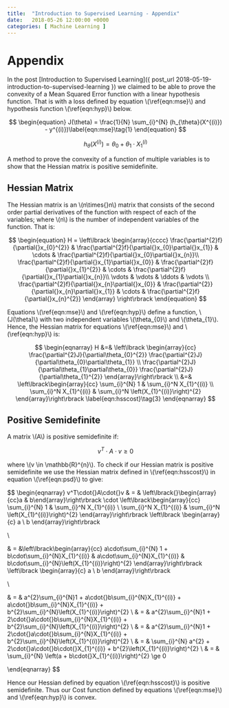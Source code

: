 ```yaml
---
title:  "Introduction to Supervised Learning - Appendix"
date:   2018-05-26 12:00:00 +0000
categories: [ Machine Learning ]
---
```


# Appendix

In the post [Introduction to Supervised Learning]({ post_url 2018-05-19-introduction-to-supervised-learning }) we claimed to be able to prove the convexity of a Mean Squared Error function with a linear hypothesis function. That is with a loss defined by equation \\(\ref{eqn:mse}\\) and hypothesis function \\(\ref{eqn:hyp}\\) below.

$$
\begin{equation}
J(\theta) = \frac{1}{N} \sum_{i}^{N} (h_{\theta}(X^{(i)}) - y^{(i)})\label{eqn:mse}\tag{1}
\end{equation}
$$

$$
\begin{equation}
h_{\theta}(X^{(i)}) = \theta_{0} + \theta_{1} \cdot X_{1}^{(i)}\label{eqn:hyp}\tag{2}
\end{equation}
$$

A method to prove the convexity of a function of multiple variables is to show that the Hessian matrix is positive semidefinite.

## Hessian Matrix

The Hessian matrix is an \\(n\times{}n\\) matrix that consists of the second order partial derivatives of the function with respect of each of the variables; where \\(n\\) is the number of independent variables of the function. That is:

$$
\begin{equation}
H = \left\lbrack 
\begin{array}{cccc}
\frac{\partial^{2}f}{\partial{}x_{0}^{2}} & \frac{\partial^{2}f}{\partial{}x_{0}\partial{}x_{1}} & \cdots & \frac{\partial^{2}f}{\partial{}x_{0}\partial{}x_{n}}\\ 
\frac{\partial^{2}f}{\partial{}x_{1}\partial{}x_{0}} & \frac{\partial^{2}f}{\partial{}x_{1}^{2}} & \cdots & \frac{\partial^{2}f}{\partial{}x_{1}\partial{}x_{n}}\\ 
\vdots & \vdots & \ddots & \vdots \\
\frac{\partial^{2}f}{\partial{}x_{n}\partial{}x_{0}} & \frac{\partial^{2}}{\partial{}x_{n}\partial{}x_{1}} & \cdots & \frac{\partial^{2}f}{\partial{}x_{n}^{2}} 
\end{array}
\right\rbrack
\end{equation}
$$

Equations \\(\ref{eqn:mse}\\) and \\(\ref{eqn:hyp}\\) define a function, \\(J(\theta)\\) with two independent variables \\(\theta\_{0}\\) and \\(\theta\_{1}\\). Hence, the Hessian matrix for equations \\(\ref{eqn:mse}\\) and \\(\ref{eqn:hyp}\\) is:

$$
\begin{eqnarray}
H  &=&  \left\lbrack 
\begin{array}{cc}
\frac{\partial^{2}J}{\partial\theta_{0}^{2}} \frac{\partial^{2}J}{\partial\theta_{0}\partial\theta_{1}} \\ 
\frac{\partial^{2}J}{\partial\theta_{1}\partial\theta_{0}} \frac{\partial^{2}J}{\partial\theta_{1}^{2}} 
\end{array}\right\rbrack \\
&=& \left\lbrack\begin{array}{cc}
\sum_{i}^{N} 1 & \sum_{i}^N X_{1}^{(i)} \\
\sum_{i}^N X_{1}^{(i)}  & \sum_{i}^N \left(X_{1}^{(i)}\right)^{2} 
\end{array}\right\rbrack
\label{eqn:hsscost}\tag{3}
\end{eqnarray}
$$

## Positive Semidefinite

A matrix \\(A\\) is positive semidefinite if:

$$
\begin{equation}
v^T\cdot{}A\cdot{}v \ge 0\label{eqn:psd}\tag{4}
\end{equation}
$$

where \\(v \in \mathbb{R}^{n}\\). To check if our Hessian matrix is positive semidefinite we use the Hessian matrix defined in \\(\ref{eqn:hsscost}\\) in equation \\(\ref{eqn:psd}\\) to give:

$$
\begin{eqnarray}
v^T\cdot{}A\cdot{}v & = & \left\lbrack{}\begin{array}{cc}a & b\end{array}\right\rbrack \cdot \left\lbrack\begin{array}{cc}
\sum_{i}^{N} 1 & \sum_{i}^N X_{1}^{(i)} \\
\sum_{i}^N X_{1}^{(i)}  & \sum_{i}^N \left(X_{1}^{(i)}\right)^{2} 
\end{array}\right\rbrack
\left\lbrack \begin{array}{c} a \\ b \end{array}\right\rbrack

\\

& = &\left\lbrack\begin{array}{cc}
a\cdot\sum_{i}^{N} 1 + b\cdot\sum_{i}^{N}X_{1}^{(i)} & a\cdot\sum_{i}^{N}X_{1}^{(i)} & b\cdot\sum_{i}^{N}\left(X_{1}^{(i)}\right)^{2}
\end{array}\right\rbrack
\left\lbrack \begin{array}{c} a \\ b \end{array}\right\rbrack

\\

& = & a^{2}\sum_{i}^{N}1 + a\cdot{}b\sum_{i}^{N}X_{1}^{(i)} + a\cdot{}b\sum_{i}^{N}X_{1}^{(i)} + b^{2}\sum_{i}^{N}\left(X_{1}^{(i)}\right)^{2} \\
& = & a^{2}\sum_{i}^{N}1 + 2\cdot{}a\cdot{}b\sum_{i}^{N}X_{1}^{(i)} + b^{2}\sum_{i}^{N}\left(X_{1}^{(i)}\right)^{2} \\ 
& = & a^{2}\sum_{i}^{N}1 + 2\cdot{}a\cdot{}b\sum_{i}^{N}X_{1}^{(i)} + b^{2}\sum_{i}^{N}\left(X_{1}^{(i)}\right)^{2} \\
& = & \sum_{i}^{N} a^{2} + 2\cdot{}a\cdot{}b\cdot{}X_{1}^{(i)} + b^{2}\left(X_{1}^{(i)}\right)^{2} \\
& = & \sum_{i}^{N} \left(a + b\cdot{}X_{1}^{(i)}\right)^{2} \ge 0


\end{eqnarray}
$$

Hence our Hessian defined by equation \\(\ref{eqn:hsscost}\\) is positive semidefinite. Thus our Cost function defined by equations \\(\ref{eqn:mse}\\) and \\(\ref{eqn:hyp}\\) is convex.

